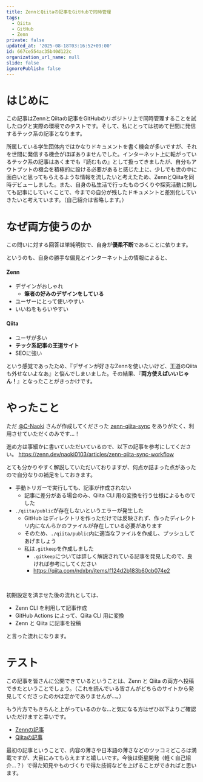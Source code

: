 ```yaml
---
title: ZennとQiitaの記事をGitHubで同時管理
tags:
  - Qiita
  - GitHub
  - Zenn
private: false
updated_at: '2025-08-18T03:16:52+09:00'
id: 667ce554ac35b40d122c
organization_url_name: null
slide: false
ignorePublish: false
---
```


# はじめに
この記事はZennとQiitaの記事をGitHubのリポジトリ上で同時管理することを試したログと実際の環境でのテストです。そして、私にとっては初めて世間に発信するテック系の記事となります。

所属している学生団体内ではかなりドキュメントを書く機会が多いですが、それを世間に発信する機会がほぼありませんでした。インターネット上に転がっているテック系の記事はあくまでも『読むもの』として扱ってきましたが、自分もアウトプットの機会を積極的に設ける必要があると感じた上に、少しでも世の中に面白いと思ってもらえるような情報を流したいと考えたため、ZennとQiitaを同時デビューしました。また、自身の私生活で行ったものづくりや探究活動に関しても記事にしていくことで、今までの自分が残したドキュメントと差別化していきたいと考えています。（自己紹介は省略します。）

# なぜ両方使うのか
この問いに対する回答は単純明快で、自身が**優柔不断**であることに依ります。

というのも、自身の勝手な偏見とインターネット上の情報によると、
#### Zenn
- デザインがおしゃれ
  - **筆者の好みのデザインをしている**
- ユーザーにとって使いやすい
- いいねをもらいやすい

#### Qiita
- ユーザが多い
- **テック系記事の王道サイト**
- SEOに強い

という感覚であったため、『デザインが好きなZennを使いたいけど、王道のQiitaも外せないよなあ』と悩んでしまいました。その結果、『**両方使えばいいじゃん！**』となったことがきっかけです。

# やったこと
ただ [@C-Naoki](https://github.com/C-Naoki) さんが作成してくださった [zenn-qiita-sync](https://github.com/C-Naoki/zenn-qiita-sync/) をありがたく、利用させていただくのみです...！

進め方は事細かに書いていただいているので、以下の記事を参考にしてください。
https://zenn.dev/naoki0103/articles/zenn-qiita-sync-workflow

とても分かりやすく解説していただいておりますが、何点か詰まった点があったので自分なりの補足をしておきます。

- 手動トリガーで実行しても、記事が作成されない
  - 記事に差分がある場合のみ、Qiita CLI 用の変換を行う仕様によるものでした
- `./qiita/public`が存在しないというエラーが発生した
  - GitHub はディレクトリを作っただけでは反映されず、作ったディレクトリ内になんらかのファイルが存在している必要があります
  - そのため、`./qiita/public`内に適当なファイルを作成し、プッシュしてあげましょう
  - 私は`.gitkeep`を作成しました
    - `.gitkeep`については詳しく解説されている記事を発見したので、良ければ参考にしてください
    - https://qiita.com/ndxbn/items/f124d2b183b60cb074e2

<br>

初期設定を済ませた後の流れとしては、
- Zenn CLI を利用して記事作成
- GitHub Actions によって、Qiita CLI 用に変換
- Zenn と Qiita に記事を投稿

と言った流れになります。

# テスト
この記事を皆さんに公開できているということは、Zenn と Qiita の両方へ投稿できたということでしょう。（これを読んでいる皆さんがどちらのサイトから発見してくださったのかは定かでありませんが...。）

もう片方でもきちんと上がっているのかな...と気になる方はぜひ以下よりご確認いただけますと幸いです。
- [Zennの記事](https://zenn.dev/k42uma/articles/zenn-qiita-sync)
- [Qiitaの記事](https://qiita.com/k42uma/items/667ce554ac35b40d122c)

最初の記事ということで、内容の薄さや日本語の薄さなどのツッコミどころは満載ですが、大目にみてもらえますと嬉しいです。今後は衛星開発（軽く自己紹介...？）で得た知見やものづくりで得た技術などを上げることができればと思います。
